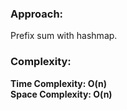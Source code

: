### Approach:
Prefix sum with hashmap.
​
### Complexity:
**Time Complexity: O(n)**\
**Space Complexity: O(n)**